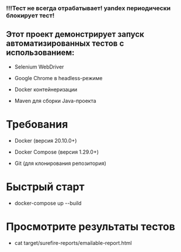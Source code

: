 ### !!!Тест не всегда отрабатывает! yandex периодически блокирует тест!

## Этот проект демонстрирует запуск автоматизированных тестов с использованием:

- Selenium WebDriver

- Google Chrome в headless-режиме

- Docker контейнеризации

- Maven для сборки Java-проекта

# Требования

- Docker (версия 20.10.0+)

- Docker Compose (версия 1.29.0+)

- Git (для клонирования репозитория)

# Быстрый старт
- docker-compose up --build
# Просмотрите результаты тестов
- cat target/surefire-reports/emailable-report.html